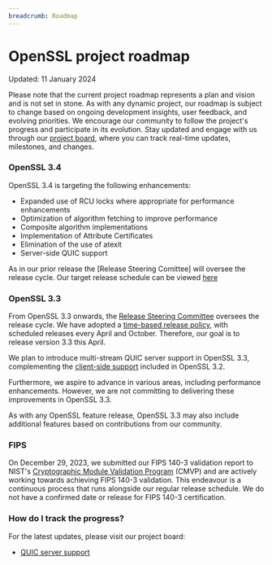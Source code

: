 ```yaml
---
breadcrumb: Roadmap
---
```

# OpenSSL project roadmap

Updated: 11 January 2024

Please note that the current project roadmap represents a plan and vision and is
not set in stone. As with any dynamic project, our roadmap is subject to change
based on ongoing development insights, user feedback, and evolving priorities.
We encourage our community to follow the project's progress and participate in
its evolution. Stay updated and engage with us through our [project board],
where you can track real-time updates, milestones, and changes.

### OpenSSL 3.4
OpenSSL 3.4 is targeting the following enhancements:
* Expanded use of RCU locks where appropriate for performance enhancements
* Optimization of algorithm fetching to improve performance
* Composite algorithm implementations
* Implementation of Attribute Certificates
* Elimination of the use of atexit
* Server-side QUIC support

As in our prior release the [Release Steering Comittee] will oversee the release
cycle.  Our target release schedule can be viewed [here](https://github.com/orgs/openssl/projects/11/views/23)


### OpenSSL 3.3

From OpenSSL 3.3 onwards, the [Release Steering Committee] oversees the release
cycle. We have adopted a [time-based release policy], with scheduled releases
every April and October. Therefore, our goal is to release version 3.3 this
April.

We plan to introduce multi-stream QUIC server support in OpenSSL 3.3,
complementing the [client-side support] included in OpenSSL 3.2.

Furthermore, we aspire to advance in various areas, including performance
enhancements. However, we are not committing to delivering these improvements in
OpenSSL 3.3.

As with any OpenSSL feature release, OpenSSL 3.3 may also include additional
features based on contributions from our community.

### FIPS

On December 29, 2023, we submitted our FIPS 140-3 validation report to NIST's
[Cryptographic Module Validation Program] (CMVP) and are actively working
towards achieving FIPS 140-3 validation. This endeavour is a continuous process
that runs alongside our regular release schedule. We do not have a confirmed
date or release for FIPS 140-3 certification.

### How do I track the progress?

For the latest updates, please visit our project board:
- [QUIC server support](https://github.com/orgs/openssl/projects/2/views/31?pane=issue&itemId=31713456)


[project board]:https://github.com/orgs/openssl/projects/2/views/28
[Release Steering Committee]:https://www.openssl.org/policies/general/release-policy.html#fn2
[time-based release policy]:https://www.openssl.org/policies/general/release-policy.html
[client-side support]:https://github.com/openssl/openssl/blob/openssl-3.2/README-QUIC.md
[Cryptographic Module Validation Program]:https://csrc.nist.gov/projects/cryptographic-module-validation-program
